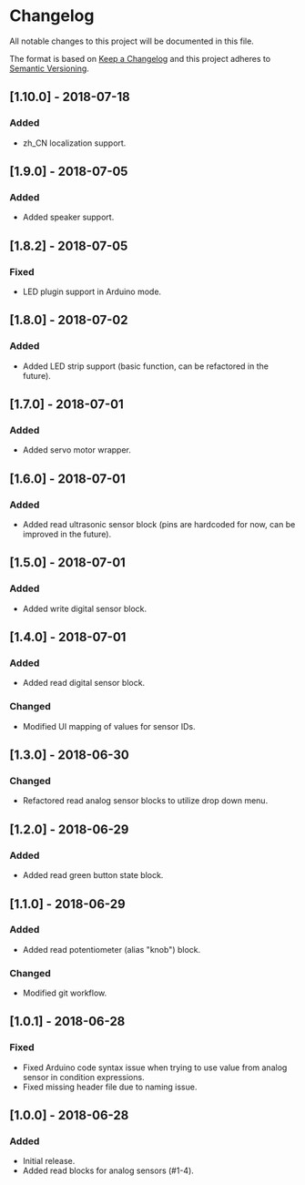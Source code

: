 # Changelog
All notable changes to this project will be documented in this file.

The format is based on [Keep a Changelog](http://keepachangelog.com/en/1.0.0/)
and this project adheres to [Semantic Versioning](http://semver.org/spec/v2.0.0.html).

## [1.10.0] - 2018-07-18
### Added
- zh_CN localization support.

## [1.9.0] - 2018-07-05
### Added
- Added speaker support.

## [1.8.2] - 2018-07-05
### Fixed
- LED plugin support in Arduino mode.

## [1.8.0] - 2018-07-02
### Added
- Added LED strip support (basic function, can be refactored in the future).

## [1.7.0] - 2018-07-01
### Added
- Added servo motor wrapper.

## [1.6.0] - 2018-07-01
### Added
- Added read ultrasonic sensor block (pins are hardcoded for now, can be improved in the future).

## [1.5.0] - 2018-07-01
### Added
- Added write digital sensor block.

## [1.4.0] - 2018-07-01
### Added
- Added read digital sensor block.
### Changed
- Modified UI mapping of values for sensor IDs.

## [1.3.0] - 2018-06-30
### Changed
- Refactored read analog sensor blocks to utilize drop down menu.

## [1.2.0] - 2018-06-29
### Added
- Added read green button state block.

## [1.1.0] - 2018-06-29
### Added
- Added read potentiometer (alias "knob") block.
### Changed
- Modified git workflow.

## [1.0.1] - 2018-06-28
### Fixed
- Fixed Arduino code syntax issue when trying to use value from analog sensor in condition expressions.
- Fixed missing header file due to naming issue.

## [1.0.0] - 2018-06-28
### Added
- Initial release.
- Added read blocks for analog sensors (#1-4).